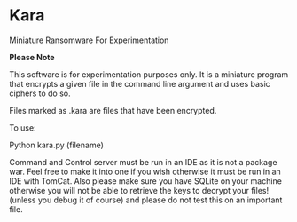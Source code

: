 # Kara
Miniature Ransomware For Experimentation


**Please Note**

This software is for experimentation purposes only. It is a miniature program that encrypts a given file in the command line argument and uses basic ciphers to do so.

Files marked as .kara are files that have been encrypted.

To use:

Python kara.py (filename)

Command and Control server must be run in an IDE as it is not a package war. Feel free to make it into one if you wish otherwise it must be run in an IDE with TomCat.
Also please make sure you have SQLite on your machine otherwise you will not be able to retrieve the keys to decrypt your files! (unless you debug it of course)
and please do not test this on an important file.

